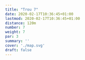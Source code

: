 ```yaml
---
title: "Trou 7"
date: 2020-02-17T10:36:45+01:00
lastmod: 2020-02-17T10:36:45+01:00
distance: 120m
number: 7
weight: 7
par: 3
summary: ''
cover: './map.svg'
draft: false
---
```




